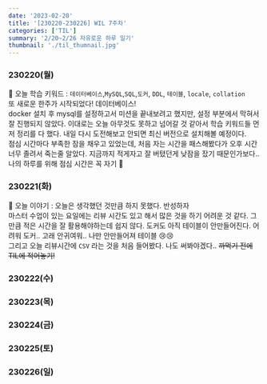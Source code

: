 ```yaml
---
date: '2023-02-20'
title: '[230220-230226] WIL 7주차'
categories: ['TIL']
summary: '2/20~2/26 자유로운 하루 일기'
thumbnail: './til_thumnail.jpg'
---
```


<!-- ## 이번 주 결산 -->

### 230220(월)

🌟 오늘 학습 키워드 : `데이터베이스`,`MySQL`,`SQL`,`도커`, `DDL`, `테이블`, `locale`, `collation`<br/>
또 새로운 한주가 시작되었다! 데이터베이스!<br/>
docker 설치 후 mysql를 설정하고서 미션을 끝내보려고 했지만, 설정 부분에서 막혀서 잘 진행되지 않았다. 이대로는 오늘 아무것도 못하고 넘어갈 것 같아서 학습 키워드들 먼저 정리를 다 했다. 내일 다시 도전해보고 안되면 최신 버전으로 설치해볼 예정이다.<br/>
점심 시간마다 부족한 잠을 채우고 있었는데, 처음 자는 시간을 패스해봤다가 오후 시간 너무 졸려서 죽는줄 알았다. 지금까지 적게자고 잘 버텼던게 낮잠을 잤기 때문인가보다.. 나의 하루를 위해 점심 시간은 꼭 자기 🌙

### 230221(화)

🌟 오늘 이야기 : 오늘은 생각했던 것만큼 하지 못했다. 반성하자<br/>
마스터 수업이 있는 요일에는 리뷰 시간도 있고 해서 많은 것을 하기 어려운 것 같다. 그만큼 적은 시간을 잘 활용해야하는데 쉽지 않다. 도커도 아직 테이블이 안만들어진다. 어려워 도커.. 고래 안귀여워.. 나만 안만들어져 테이블 😢😢<br/>
그리고 오늘 리뷰시간에 `CSV` 라는 것을 처음 들어봤다. 나도 써봐야겠다.. ~~까먹기 전에 TIL에 적어놓기!~~

### 230222(수)

### 230223(목)

### 230224(금)

### 230225(토)

### 230226(일)
